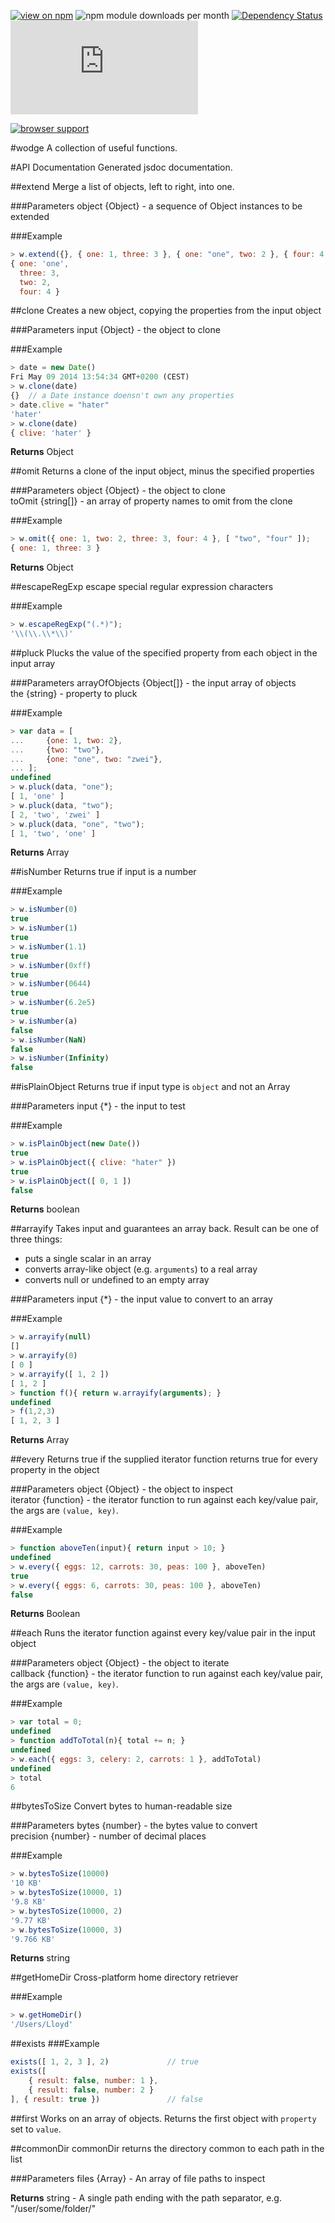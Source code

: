 [![view on npm](http://img.shields.io/npm/v/wodge.svg)](https://www.npmjs.org/package/wodge)
![npm module downloads per month](http://img.shields.io/npm/dm/wodge.svg)
[![Dependency Status](https://david-dm.org/75lb/wodge.svg)](https://david-dm.org/75lb/wodge)
![Analytics](https://ga-beacon.appspot.com/UA-27725889-25/wodge/README.md?pixel)

[![browser support](https://ci.testling.com/75lb/wodge.png)](https://ci.testling.com/75lb/wodge)

#wodge
A collection of useful functions.

#API Documentation
Generated jsdoc documentation.

##extend
Merge a list of objects, left to right, into one.

###Parameters
object {Object} - a sequence of Object instances to be extended  

###Example
```js
> w.extend({}, { one: 1, three: 3 }, { one: "one", two: 2 }, { four: 4 });
{ one: 'one',
  three: 3,
  two: 2,
  four: 4 }
```
##clone
Creates a new object, copying the properties from the input object

###Parameters
input {Object} - the object to clone  

###Example
```js
> date = new Date()
Fri May 09 2014 13:54:34 GMT+0200 (CEST)
> w.clone(date)
{}  // a Date instance doensn't own any properties
> date.clive = "hater"
'hater'
> w.clone(date)
{ clive: 'hater' }
```
**Returns** Object 

##omit
Returns a clone of the input object, minus the specified properties

###Parameters
object {Object} - the object to clone  
toOmit {string[]} - an array of property names to omit from the clone  

###Example
```js
> w.omit({ one: 1, two: 2, three: 3, four: 4 }, [ "two", "four" ]);
{ one: 1, three: 3 }
```
**Returns** Object 

##escapeRegExp
escape special regular expression characters

###Example
```js
> w.escapeRegExp("(.*)");
'\\(\\.\\*\\)'
```
##pluck
Plucks the value of the specified property from each object in the input array

###Parameters
arrayOfObjects {Object[]} - the input array of objects  
the {string} - property to pluck  

###Example
```js
> var data = [
...     {one: 1, two: 2},
...     {two: "two"},
...     {one: "one", two: "zwei"},
... ];
undefined
> w.pluck(data, "one");
[ 1, 'one' ]
> w.pluck(data, "two");
[ 2, 'two', 'zwei' ]
> w.pluck(data, "one", "two");
[ 1, 'two', 'one' ]
```
**Returns** Array 

##isNumber
Returns true if input is a number

###Example
```js
> w.isNumber(0)
true
> w.isNumber(1)
true
> w.isNumber(1.1)
true
> w.isNumber(0xff)
true
> w.isNumber(0644)
true
> w.isNumber(6.2e5)
true
> w.isNumber(a)
false
> w.isNumber(NaN)
false
> w.isNumber(Infinity)
false
```
##isPlainObject
Returns true if input type is `object` and not an Array

###Parameters
input {*} - the input to test  

###Example
```js
> w.isPlainObject(new Date())
true
> w.isPlainObject({ clive: "hater" })
true
> w.isPlainObject([ 0, 1 ])
false
```
**Returns** boolean 

##arrayify
Takes input and guarantees an array back. Result can be one of three things:

- puts a single scalar in an array
- converts array-like object (e.g. `arguments`) to a real array
- converts null or undefined to an empty array

###Parameters
input {*} - the input value to convert to an array  

###Example
```js
> w.arrayify(null)
[]
> w.arrayify(0)
[ 0 ]
> w.arrayify([ 1, 2 ])
[ 1, 2 ]
> function f(){ return w.arrayify(arguments); }
undefined
> f(1,2,3)
[ 1, 2, 3 ]
```
**Returns** Array 

##every
Returns true if the supplied iterator function returns true for every property in the object

###Parameters
object {Object} - the object to inspect  
iterator {function} - the iterator function to run against each key/value pair, the args are `(value, key)`.  

###Example
```js
> function aboveTen(input){ return input > 10; }
undefined
> w.every({ eggs: 12, carrots: 30, peas: 100 }, aboveTen)
true
> w.every({ eggs: 6, carrots: 30, peas: 100 }, aboveTen)
false
```
**Returns** Boolean 

##each
Runs the iterator function against every key/value pair in the input object

###Parameters
object {Object} - the object to iterate  
callback {function} - the iterator function to run against each key/value pair, the args are `(value, key)`.  

###Example
```js
> var total = 0;
undefined
> function addToTotal(n){ total += n; }
undefined
> w.each({ eggs: 3, celery: 2, carrots: 1 }, addToTotal)
undefined
> total
6
```
##bytesToSize
Convert bytes to human-readable size

###Parameters
bytes {number} - the bytes value to convert  
precision {number} - number of decimal places  

###Example
```js
> w.bytesToSize(10000)
'10 KB'
> w.bytesToSize(10000, 1)
'9.8 KB'
> w.bytesToSize(10000, 2)
'9.77 KB'
> w.bytesToSize(10000, 3)
'9.766 KB'
```
**Returns** string 

##getHomeDir
Cross-platform home directory retriever

###Example
```js
> w.getHomeDir()
'/Users/Lloyd'
```
##exists
###Example
```js
exists([ 1, 2, 3 ], 2)             // true
exists([
    { result: false, number: 1 },
    { result: false, number: 2 }
], { result: true })               // false
```
##first
Works on an array of objects. Returns the first object with `property` set to `value`.

##commonDir
commonDir returns the directory common to each path in the list

###Parameters
files {Array} - An array of file paths to inspect  

**Returns** string - A single path ending with the path separator, e.g. "/user/some/folder/"


